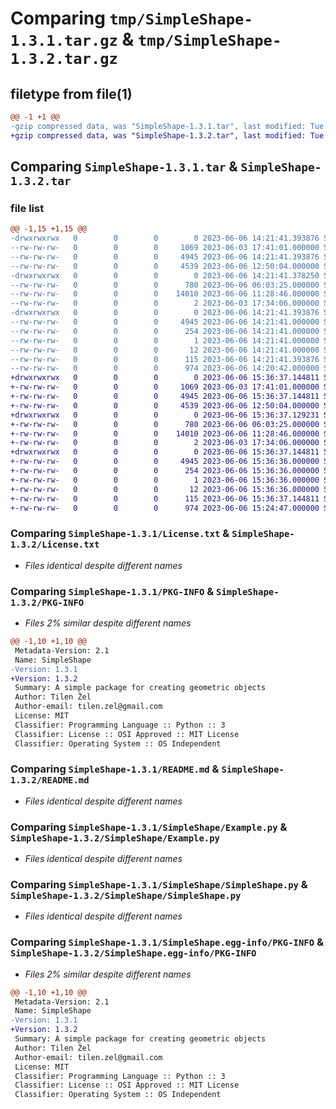 # Comparing `tmp/SimpleShape-1.3.1.tar.gz` & `tmp/SimpleShape-1.3.2.tar.gz`

## filetype from file(1)

```diff
@@ -1 +1 @@
-gzip compressed data, was "SimpleShape-1.3.1.tar", last modified: Tue Jun  6 14:21:41 2023, max compression
+gzip compressed data, was "SimpleShape-1.3.2.tar", last modified: Tue Jun  6 15:36:37 2023, max compression
```

## Comparing `SimpleShape-1.3.1.tar` & `SimpleShape-1.3.2.tar`

### file list

```diff
@@ -1,15 +1,15 @@
-drwxrwxrwx   0        0        0        0 2023-06-06 14:21:41.393876 SimpleShape-1.3.1/
--rw-rw-rw-   0        0        0     1069 2023-06-03 17:41:01.000000 SimpleShape-1.3.1/License.txt
--rw-rw-rw-   0        0        0     4945 2023-06-06 14:21:41.393876 SimpleShape-1.3.1/PKG-INFO
--rw-rw-rw-   0        0        0     4539 2023-06-06 12:50:04.000000 SimpleShape-1.3.1/README.md
-drwxrwxrwx   0        0        0        0 2023-06-06 14:21:41.378250 SimpleShape-1.3.1/SimpleShape/
--rw-rw-rw-   0        0        0      780 2023-06-06 06:03:25.000000 SimpleShape-1.3.1/SimpleShape/Example.py
--rw-rw-rw-   0        0        0    14010 2023-06-06 11:28:46.000000 SimpleShape-1.3.1/SimpleShape/SimpleShape.py
--rw-rw-rw-   0        0        0        2 2023-06-03 17:34:06.000000 SimpleShape-1.3.1/SimpleShape/__init__.py
-drwxrwxrwx   0        0        0        0 2023-06-06 14:21:41.393876 SimpleShape-1.3.1/SimpleShape.egg-info/
--rw-rw-rw-   0        0        0     4945 2023-06-06 14:21:41.000000 SimpleShape-1.3.1/SimpleShape.egg-info/PKG-INFO
--rw-rw-rw-   0        0        0      254 2023-06-06 14:21:41.000000 SimpleShape-1.3.1/SimpleShape.egg-info/SOURCES.txt
--rw-rw-rw-   0        0        0        1 2023-06-06 14:21:41.000000 SimpleShape-1.3.1/SimpleShape.egg-info/dependency_links.txt
--rw-rw-rw-   0        0        0       12 2023-06-06 14:21:41.000000 SimpleShape-1.3.1/SimpleShape.egg-info/top_level.txt
--rw-rw-rw-   0        0        0      115 2023-06-06 14:21:41.393876 SimpleShape-1.3.1/setup.cfg
--rw-rw-rw-   0        0        0      974 2023-06-06 14:20:42.000000 SimpleShape-1.3.1/setup.py
+drwxrwxrwx   0        0        0        0 2023-06-06 15:36:37.144811 SimpleShape-1.3.2/
+-rw-rw-rw-   0        0        0     1069 2023-06-03 17:41:01.000000 SimpleShape-1.3.2/License.txt
+-rw-rw-rw-   0        0        0     4945 2023-06-06 15:36:37.144811 SimpleShape-1.3.2/PKG-INFO
+-rw-rw-rw-   0        0        0     4539 2023-06-06 12:50:04.000000 SimpleShape-1.3.2/README.md
+drwxrwxrwx   0        0        0        0 2023-06-06 15:36:37.129231 SimpleShape-1.3.2/SimpleShape/
+-rw-rw-rw-   0        0        0      780 2023-06-06 06:03:25.000000 SimpleShape-1.3.2/SimpleShape/Example.py
+-rw-rw-rw-   0        0        0    14010 2023-06-06 11:28:46.000000 SimpleShape-1.3.2/SimpleShape/SimpleShape.py
+-rw-rw-rw-   0        0        0        2 2023-06-03 17:34:06.000000 SimpleShape-1.3.2/SimpleShape/__init__.py
+drwxrwxrwx   0        0        0        0 2023-06-06 15:36:37.144811 SimpleShape-1.3.2/SimpleShape.egg-info/
+-rw-rw-rw-   0        0        0     4945 2023-06-06 15:36:36.000000 SimpleShape-1.3.2/SimpleShape.egg-info/PKG-INFO
+-rw-rw-rw-   0        0        0      254 2023-06-06 15:36:36.000000 SimpleShape-1.3.2/SimpleShape.egg-info/SOURCES.txt
+-rw-rw-rw-   0        0        0        1 2023-06-06 15:36:36.000000 SimpleShape-1.3.2/SimpleShape.egg-info/dependency_links.txt
+-rw-rw-rw-   0        0        0       12 2023-06-06 15:36:36.000000 SimpleShape-1.3.2/SimpleShape.egg-info/top_level.txt
+-rw-rw-rw-   0        0        0      115 2023-06-06 15:36:37.144811 SimpleShape-1.3.2/setup.cfg
+-rw-rw-rw-   0        0        0      974 2023-06-06 15:24:47.000000 SimpleShape-1.3.2/setup.py
```

### Comparing `SimpleShape-1.3.1/License.txt` & `SimpleShape-1.3.2/License.txt`

 * *Files identical despite different names*

### Comparing `SimpleShape-1.3.1/PKG-INFO` & `SimpleShape-1.3.2/PKG-INFO`

 * *Files 2% similar despite different names*

```diff
@@ -1,10 +1,10 @@
 Metadata-Version: 2.1
 Name: SimpleShape
-Version: 1.3.1
+Version: 1.3.2
 Summary: A simple package for creating geometric objects
 Author: Tilen Žel
 Author-email: tilen.zel@gmail.com
 License: MIT
 Classifier: Programming Language :: Python :: 3
 Classifier: License :: OSI Approved :: MIT License
 Classifier: Operating System :: OS Independent
```

### Comparing `SimpleShape-1.3.1/README.md` & `SimpleShape-1.3.2/README.md`

 * *Files identical despite different names*

### Comparing `SimpleShape-1.3.1/SimpleShape/Example.py` & `SimpleShape-1.3.2/SimpleShape/Example.py`

 * *Files identical despite different names*

### Comparing `SimpleShape-1.3.1/SimpleShape/SimpleShape.py` & `SimpleShape-1.3.2/SimpleShape/SimpleShape.py`

 * *Files identical despite different names*

### Comparing `SimpleShape-1.3.1/SimpleShape.egg-info/PKG-INFO` & `SimpleShape-1.3.2/SimpleShape.egg-info/PKG-INFO`

 * *Files 2% similar despite different names*

```diff
@@ -1,10 +1,10 @@
 Metadata-Version: 2.1
 Name: SimpleShape
-Version: 1.3.1
+Version: 1.3.2
 Summary: A simple package for creating geometric objects
 Author: Tilen Žel
 Author-email: tilen.zel@gmail.com
 License: MIT
 Classifier: Programming Language :: Python :: 3
 Classifier: License :: OSI Approved :: MIT License
 Classifier: Operating System :: OS Independent
```


